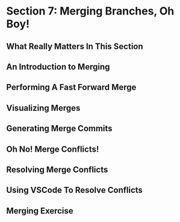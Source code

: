 # Section 7: Merging Branches, Oh Boy!

## What Really Matters In This Section

## An Introduction to Merging

## Performing A Fast Forward Merge

## Visualizing Merges

## Generating Merge Commits

## Oh No! Merge Conflicts!

## Resolving Merge Conflicts

## Using VSCode To Resolve Conflicts

## Merging Exercise
